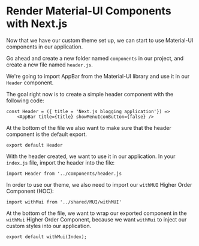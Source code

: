 # Render Material-UI Components with Next.js

Now that we have our custom theme set up, we can start to use Material-UI components in our application.

Go ahead and create a new folder named `components` in our project, and create a new file named `header.js`.

We're going to import AppBar from the Material-UI library and use it in our `Header` component.

The goal right now is to create a simple header component with the following code:

```
const Header = ({ title = 'Next.js blogging application'}) =>
    <AppBar title={title} showMenuIconButton={false} />
```

At the bottom of the file we also want to make sure that the header component is the default export.

`export default Header`

With the header created, we want to use it in our application. In your `index.js` file, import the header into the file:

`import Header from '../components/header.js`

In order to use our theme, we also need to import our `withMUI` Higher Order Component (HOC):

`import withMui from '../shared/MUI/withMUI'`

At the bottom of the file, we want to wrap our exported component in the `withMui` Higher Order Component, because we want `withMui` to inject our custom styles into our application.

`export default withMui(Index);`
